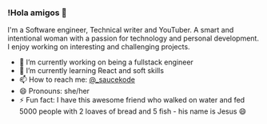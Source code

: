 ### !Hola amigos 👋

I'm a Software engineer, Technical writer and YouTuber. A smart and intentional woman with a passion for technology and personal development. I enjoy working on interesting and challenging projects. 

- 🔭 I’m currently working on being a fullstack engineer
- 🌱 I’m currently learning React and soft skills
- 📫 How to reach me: [@_saucekode](https://www.twitter.com/_saucekode)
- 😄 Pronouns: she/her
- ⚡ Fun fact: I have this awesome friend who walked on water and fed 5000 people with 2 loaves of bread and 5 fish - his name is Jesus 😄

